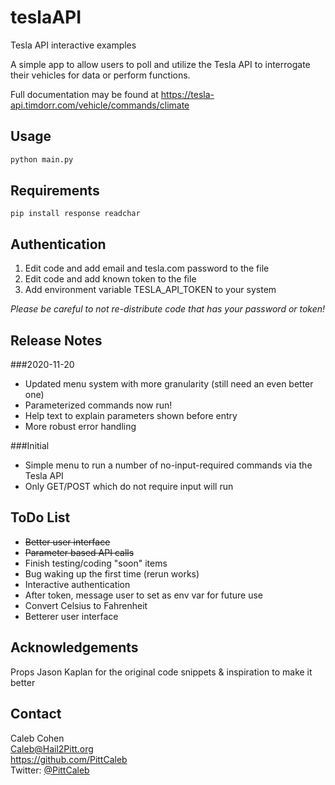 # teslaAPI
Tesla API interactive examples

A simple app to allow users to poll and utilize the Tesla API to interrogate their vehicles for data or perform functions.

Full documentation may be found at https://tesla-api.timdorr.com/vehicle/commands/climate

## Usage
```bash
python main.py
```

## Requirements
```
pip install response readchar
```

## Authentication
1. Edit code and add email and tesla.com password to the file
2. Edit code and add known token to the file
3. Add environment variable TESLA_API_TOKEN to your system

_Please be careful to not re-distribute code that has your password or token!_ 

## Release Notes
###2020-11-20
  * Updated menu system with more granularity (still need an even better one)
  * Parameterized commands now run!
  * Help text to explain parameters shown before entry
  * More robust error handling
  
###Initial
  * Simple menu to run a number of no-input-required commands via the Tesla API
  * Only GET/POST which do not require input will run

## ToDo List
* ~~Better user interface~~
* ~~Parameter based API calls~~
* Finish testing/coding "soon" items
* Bug waking up the first time (rerun works)
* Interactive authentication
* After token, message user to set as env var for future use
* Convert Celsius to Fahrenheit
* Betterer user interface

## Acknowledgements
Props Jason Kaplan for the original code snippets & inspiration to make it better

## Contact
Caleb Cohen  
Caleb@Hail2Pitt.org  
https://github.com/PittCaleb  
Twitter: [@PittCaleb](https://www.twitter.com/PittCaleb)


  